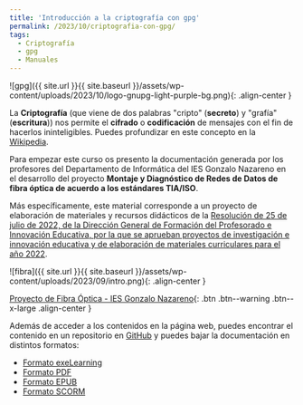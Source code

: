```yaml
---
title: 'Introducción a la criptografía con gpg'
permalink: /2023/10/criptografia-con-gpg/
tags:
  - Criptografía
  - gpg
  - Manuales
---
```


![gpg]({{ site.url }}{{ site.baseurl }}/assets/wp-content/uploads/2023/10/logo-gnupg-light-purple-bg.png){: .align-center }

La **Criptografía** (que viene de dos palabras "cripto" (**secreto**) y "grafía" (**escritura**)) nos permite el **cifrado** o **codificación** de mensajes con el fin de hacerlos ininteligibles. Puedes profundizar en este concepto en la [Wikipedia](https://es.wikipedia.org/wiki/Criptograf%C3%ADa).



Para empezar este curso os presento la documentación generada por los profesores del Departamento de Informática del IES Gonzalo Nazareno en el desarrollo del proyecto **Montaje y Diagnóstico de Redes de Datos de fibra óptica de acuerdo a los estándares TIA/ISO**. 

Más específicamente, este material corresponde a un proyecto de elaboración de materiales y recursos didácticos de la [Resolución de 25 de julio de 2022, de la Dirección General de Formación del Profesorado e Innovación Educativa, por la que se aprueban proyectos de investigación e innovación educativa y de elaboración de materiales curriculares para el año 2022](https://www.juntadeandalucia.es/educacion/portals/web/ced/novedades/-/novedades/detalle/ep332ikUb0dM/resolucion-por-la-que-se-aprueban-proyectos-de-investigacion-e-innovacion-educativa-y-de-elaboracion-de-materiales).

![fibra]({{ site.url }}{{ site.baseurl }}/assets/wp-content/uploads/2023/09/intro.png){: .align-center }

[Proyecto de Fibra Óptica - IES Gonzalo Nazareno](https://fibra.gonzalonazareno.org){: .btn .btn--warning .btn--x-large .align-center }

<!--more-->

Además de acceder a los contenidos en la página web, puedes encontrar el contenido en un repositorio en [GitHub](https://github.com/iesgn/proyecto_fibra_2023) y puedes bajar la documentación en distintos formatos:

* [Formato exeLearning](https://github.com/iesgn/proyecto_fibra_2023/raw/main/descargas/proyecto_fibra_optica_iesgn2023.elp)
* [Formato PDF](https://fibra.gonzalonazareno.org/pdf/proyecto_fibra_optica_iesgn2223.pdf)
* [Formato EPUB](https://github.com/iesgn/proyecto_fibra_2023/raw/main/descargas/proyecto_fibra_optica_iesgn2023.epub)
* [Formato SCORM](https://github.com/iesgn/proyecto_fibra_2023/raw/main/descargas/proyecto_fibra_optica_iesgn2023.zip)

